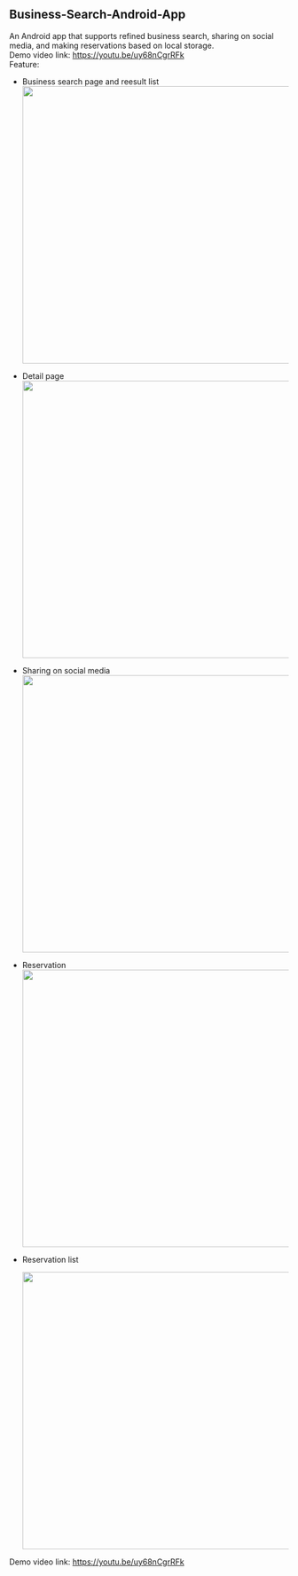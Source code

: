 ## Business-Search-Android-App
An Android app that supports refined business search, sharing on social media, and making reservations based on local storage.  
Demo video link: https://youtu.be/uy68nCgrRFk  
Feature:
  - Business search page and reesult list  
    <img src="https://github.com/qyuan2000/Business-Search-Android-App/assets/65322077/862bcd72-b82e-4a1d-baab-560a49fd4a1f" width="500px" />
  - Detail page  
    <img src="https://github.com/qyuan2000/Business-Search-Android-App/assets/65322077/0b7da5b6-541d-44ef-a246-2ee338bd33e9" width="500px" />
  - Sharing on social media  
    <img src="https://github.com/qyuan2000/Business-Search-Android-App/assets/65322077/9269d0ca-2b07-422f-adca-4a253a021d47" width="500px" />
  - Reservation  
    <img src="https://github.com/qyuan2000/Business-Search-Android-App/assets/65322077/38c58f9a-5802-4bdb-a310-e5cf9915c8ef" width="500px" />
  - Reservation list
    
    <img src="https://github.com/qyuan2000/Business-Search-Android-App/assets/65322077/8f26a966-b6d6-4273-a799-ffcb43233ad5" width="500px" />


Demo video link: https://youtu.be/uy68nCgrRFk
